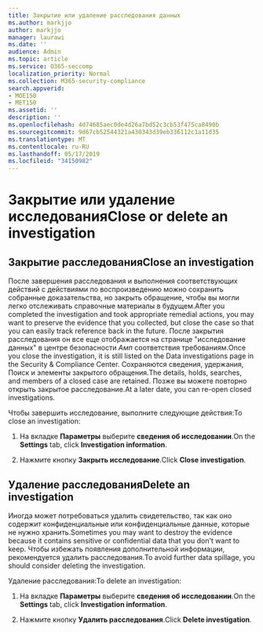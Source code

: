 ```yaml
---
title: Закрытие или удаление расследования данных
ms.author: markjjo
author: markjjo
manager: laurawi
ms.date: ''
audience: Admin
ms.topic: article
ms.service: O365-seccomp
localization_priority: Normal
ms.collection: M365-security-compliance
search.appverid:
- MOE150
- MET150
ms.assetid: ''
description: ''
ms.openlocfilehash: 4d74685aec0de4d26a7bd52c3cb53f475ca8490b
ms.sourcegitcommit: 9d67cb52544321a430343d39eb336112c1a11d35
ms.translationtype: MT
ms.contentlocale: ru-RU
ms.lasthandoff: 05/17/2019
ms.locfileid: "34150982"
---
```

# <a name="close-or-delete-an-investigation"></a><span data-ttu-id="61c41-102">Закрытие или удаление исследования</span><span class="sxs-lookup"><span data-stu-id="61c41-102">Close or delete an investigation</span></span>

## <a name="close-an-investigation"></a><span data-ttu-id="61c41-103">Закрытие расследования</span><span class="sxs-lookup"><span data-stu-id="61c41-103">Close an investigation</span></span>

 <span data-ttu-id="61c41-104">После завершения расследования и выполнения соответствующих действий с действиями по воспроизведению можно сохранить собранные доказательства, но закрыть обращение, чтобы вы могли легко отслеживать справочные материалы в будущем.</span><span class="sxs-lookup"><span data-stu-id="61c41-104">After you completed the investigation and took appropriate remedial actions, you may want to preserve the evidence that you collected, but close the case so that you can easily track reference back in the future.</span></span> <span data-ttu-id="61c41-105">После закрытия расследования он все еще отображается на странице "исследование данных" в центре безопасности _Амп_ соответствия требованиям.</span><span class="sxs-lookup"><span data-stu-id="61c41-105">Once you close the investigation, it is still listed on the Data investigations page in the Security & Compliance Center.</span></span> <span data-ttu-id="61c41-106">Сохраняются сведения, удержания, Поиск и элементы закрытого обращения.</span><span class="sxs-lookup"><span data-stu-id="61c41-106">The details, holds, searches, and members of a closed case are retained.</span></span> <span data-ttu-id="61c41-107">Позже вы можете повторно открыть закрытое расследование.</span><span class="sxs-lookup"><span data-stu-id="61c41-107">At a later date, you can re-open closed investigations.</span></span>

<span data-ttu-id="61c41-108">Чтобы завершить исследование, выполните следующие действия:</span><span class="sxs-lookup"><span data-stu-id="61c41-108">To close an investigation:</span></span>

1. <span data-ttu-id="61c41-109">На вкладке **Параметры** выберите **сведения об исследовании**.</span><span class="sxs-lookup"><span data-stu-id="61c41-109">On the **Settings** tab, click **Investigation information**.</span></span>

2. <span data-ttu-id="61c41-110">Нажмите кнопку **Закрыть исследование**.</span><span class="sxs-lookup"><span data-stu-id="61c41-110">Click  **Close investigation**.</span></span> 


## <a name="delete-an-investigation"></a><span data-ttu-id="61c41-111">Удаление расследования</span><span class="sxs-lookup"><span data-stu-id="61c41-111">Delete an investigation</span></span>

<span data-ttu-id="61c41-112">Иногда может потребоваться удалить свидетельство, так как оно содержит конфиденциальные или конфиденциальные данные, которые не нужно хранить.</span><span class="sxs-lookup"><span data-stu-id="61c41-112">Sometimes you may want to destroy the evidence because it contains sensitive or confidential data that you don't want to keep.</span></span> <span data-ttu-id="61c41-113">Чтобы избежать появления дополнительной информации, рекомендуется удалить расследования.</span><span class="sxs-lookup"><span data-stu-id="61c41-113">To avoid further data spillage, you should consider deleting the investigation.</span></span>

<span data-ttu-id="61c41-114">Удаление расследования:</span><span class="sxs-lookup"><span data-stu-id="61c41-114">To delete an investigation:</span></span>

1. <span data-ttu-id="61c41-115">На вкладке **Параметры** выберите **сведения об исследовании**.</span><span class="sxs-lookup"><span data-stu-id="61c41-115">On the **Settings** tab, click **Investigation information**.</span></span>

2. <span data-ttu-id="61c41-116">Нажмите кнопку **Удалить расследования**.</span><span class="sxs-lookup"><span data-stu-id="61c41-116">Click  **Delete investigation**.</span></span> 